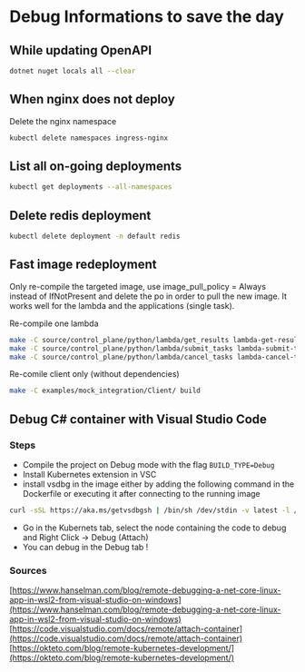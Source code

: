 # Debug Informations to save the day

## While updating OpenAPI
```bash
dotnet nuget locals all --clear
```

## When nginx does not deploy
Delete the nginx namespace
```bash
kubectl delete namespaces ingress-nginx
```

## List all on-going deployments
```bash
kubectl get deployments --all-namespaces
```

## Delete redis deployment
```bash
kubectl delete deployment -n default redis
```

## Fast image redeployment
Only re-compile the targeted image, use image_pull_policy = Always instead of IfNotPresent and delete the po in order to pull the new image. It works well for the lambda and the applications (single task).

Re-compile one lambda
```bash
make -C source/control_plane/python/lambda/get_results lambda-get-results
make -C source/control_plane/python/lambda/submit_tasks lambda-submit-tasks
make -C source/control_plane/python/lambda/cancel_tasks lambda-cancel-tasks
```

Re-comile client only (without dependencies)
```bash
make -C examples/mock_integration/Client/ build
```

## Debug C# container with Visual Studio Code
### Steps

- Compile the project on Debug mode with the flag `BUILD_TYPE=Debug`
- Install Kubernetes extension in VSC
- install vsdbg in the image either by adding the following command in the Dockerfile or executing it after connecting to the running image
```bash
curl -sSL https://aka.ms/getvsdbgsh | /bin/sh /dev/stdin -v latest -l /vsdbg
```
- Go in the Kubernets tab, select the node containing the code to debug and Right Click -> Debug (Attach)
- You can debug in the Debug tab !

### Sources
[https://www.hanselman.com/blog/remote-debugging-a-net-core-linux-app-in-wsl2-from-visual-studio-on-windows](https://www.hanselman.com/blog/remote-debugging-a-net-core-linux-app-in-wsl2-from-visual-studio-on-windows)
[https://code.visualstudio.com/docs/remote/attach-container](https://code.visualstudio.com/docs/remote/attach-container)
[https://okteto.com/blog/remote-kubernetes-development/](https://okteto.com/blog/remote-kubernetes-development/)